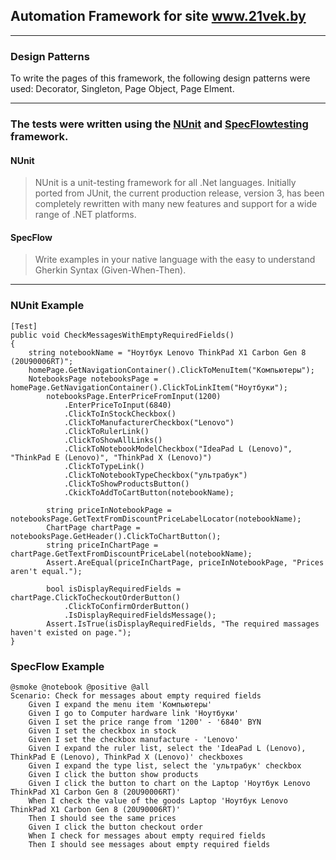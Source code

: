 ## Automation Framework for site www.21vek.by
___
### Design Patterns
To write the pages of this framework, the following design patterns were used: Decorator, Singleton, Page Object, Page Elment.
___
### The tests were written using the [NUnit](https://nunit.org/) and [SpecFlowtesting](https://specflow.org/) framework.

#### NUnit
> NUnit is a unit-testing framework for all .Net languages. Initially ported from JUnit, the current production release, version 3, has been completely rewritten with many new features and support for a wide range of .NET platforms.

#### SpecFlow
> Write examples in your native language with the easy to understand Gherkin Syntax (Given-When-Then). 
___
### NUnit Example
```
[Test]
public void CheckMessagesWithEmptyRequiredFields()
{
    string notebookName = "Ноутбук Lenovo ThinkPad X1 Carbon Gen 8 (20U90006RT)";
    homePage.GetNavigationContainer().ClickToMenuItem("Компьютеры");
    NotebooksPage notebooksPage = homePage.GetNavigationContainer().ClickToLinkItem("Ноутбуки");
        notebooksPage.EnterPriceFromInput(1200)
            .EnterPriceToInput(6840)
            .ClickToInStockCheckbox()
            .ClickToManufacturerCheckbox("Lenovo")
            .ClickToRulerLink()
            .ClickToShowAllLinks()
            .ClickToNotebookModelCheckbox("IdeaPad L (Lenovo)", "ThinkPad E (Lenovo)", "ThinkPad X (Lenovo)")
            .ClickToTypeLink()
            .ClickToNotebookTypeCheckbox("ультрабук")
            .ClickToShowProductsButton()
            .CkickToAddToCartButton(notebookName);

        string priceInNotebookPage = notebooksPage.GetTextFromDiscountPriceLabelLocator(notebookName);
        ChartPage chartPage = notebooksPage.GetHeader().ClickToChartButton();
        string priceInChartPage = chartPage.GetTextFromDiscountPriceLabel(notebookName);
        Assert.AreEqual(priceInChartPage, priceInNotebookPage, "Prices aren't equal.");

        bool isDisplayRequiredFields = chartPage.ClickToCheckoutOrderButton()
            .ClickToConfirmOrderButton()
            .IsDisplayRequiredFieldsMessage();
        Assert.IsTrue(isDisplayRequiredFields, "The required massages haven't existed on page.");
}
```

### SpecFlow Example
```
@smoke @notebook @positive @all
Scenario: Check for messages about empty required fields
	Given I expand the menu item 'Компьютеры'
	Given I go to Computer hardware link 'Ноутбуки'
	Given I set the price range from '1200' - '6840' BYN
	Given I set the checkbox in stock
	Given I set the checkbox manufacture - 'Lenovo'
	Given I expand the ruler list, select the 'IdeaPad L (Lenovo), ThinkPad E (Lenovo), ThinkPad X (Lenovo)' checkboxes
	Given I expand the type list, select the 'ультрабук' checkbox
	Given I click the button show products
	Given I click the button to chart on the Laptop 'Ноутбук Lenovo ThinkPad X1 Carbon Gen 8 (20U90006RT)'
	When I check the value of the goods Laptop 'Ноутбук Lenovo ThinkPad X1 Carbon Gen 8 (20U90006RT)'
	Then I should see the same prices
	Given I click the button checkout order
	When I check for messages about empty required fields
	Then I should see messages about empty required fields
```
